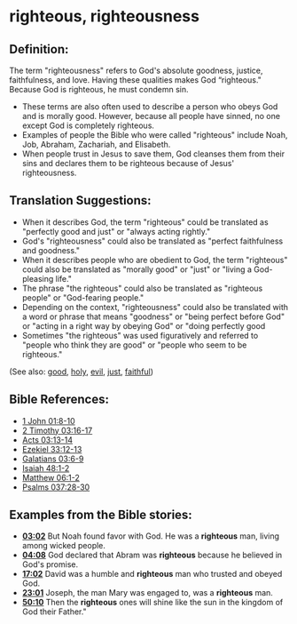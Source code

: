 # righteous, righteousness #

## Definition: ##

The term "righteousness" refers to God's absolute goodness, justice, faithfulness, and love. Having these qualities makes God “righteous." Because God is righteous, he must condemn sin.

* These terms are also often used to describe a person who obeys God and is morally good. However, because all people have sinned, no one except God is completely righteous.
* Examples of people the Bible who were called "righteous" include Noah, Job, Abraham, Zachariah, and Elisabeth.
* When people trust in Jesus to save them, God cleanses them from their sins and declares them to be righteous because of Jesus' righteousness.

## Translation Suggestions: ##

* When it describes God, the term "righteous" could be translated as "perfectly good and just" or "always acting rightly."
* God's "righteousness" could also be translated as "perfect faithfulness and goodness."
* When it describes people who are obedient to God, the term "righteous" could also be translated as "morally good" or "just" or "living a God-pleasing life."
* The phrase "the righteous" could also be translated as "righteous people" or "God-fearing people."
* Depending on the context, "righteousness" could also be translated with a word or phrase that means  "goodness" or "being perfect before God" or "acting in a right way by obeying God" or "doing perfectly good 
* Sometimes "the righteous" was used figuratively and referred to "people who think they are good" or "people who seem to be righteous."

(See also: [good](../kt/good.md), [holy](../kt/holy.md), [evil](../kt/evil.md), [just](../kt/justice.md), [faithful](../kt/faithful.md))

## Bible References: ##

* [1 John 01:8-10](en/tn/1jn/help/01/08)
* [2 Timothy 03:16-17](en/tn/2ti/help/03/16)
* [Acts 03:13-14](en/tn/act/help/03/13)
* [Ezekiel 33:12-13](en/tn/ezk/help/33/12)
* [Galatians 03:6-9](en/tn/gal/help/03/06)
* [Isaiah 48:1-2](en/tn/isa/help/48/01)
* [Matthew 06:1-2](en/tn/mat/help/06/01)
* [Psalms 037:28-30](en/tn/psa/help/37/28)

## Examples from the Bible stories: ##

* __[03:02](en/tn/obs/help/03/02)__ But Noah found favor with God. He was a __righteous__  man, living among wicked people.
* __[04:08](en/tn/obs/help/04/08)__ God declared that Abram was __righteous__  because he believed in God's promise.
* __[17:02](en/tn/obs/help/17/02)__ David was a humble and __righteous__  man who trusted and obeyed God.
* __[23:01](en/tn/obs/help/23/01)__ Joseph, the man Mary was engaged to, was a __righteous__  man.
* __[50:10](en/tn/obs/help/50/10)__ Then the __righteous__  ones will shine like the sun in the kingdom of God their Father."